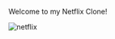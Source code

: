 Welcome to my Netflix Clone!

![netflix](https://github.com/pedrofsmartins3/netflix-clone-youtube/assets/148903655/ad932628-c4b8-4d25-9b41-082329aed386)
